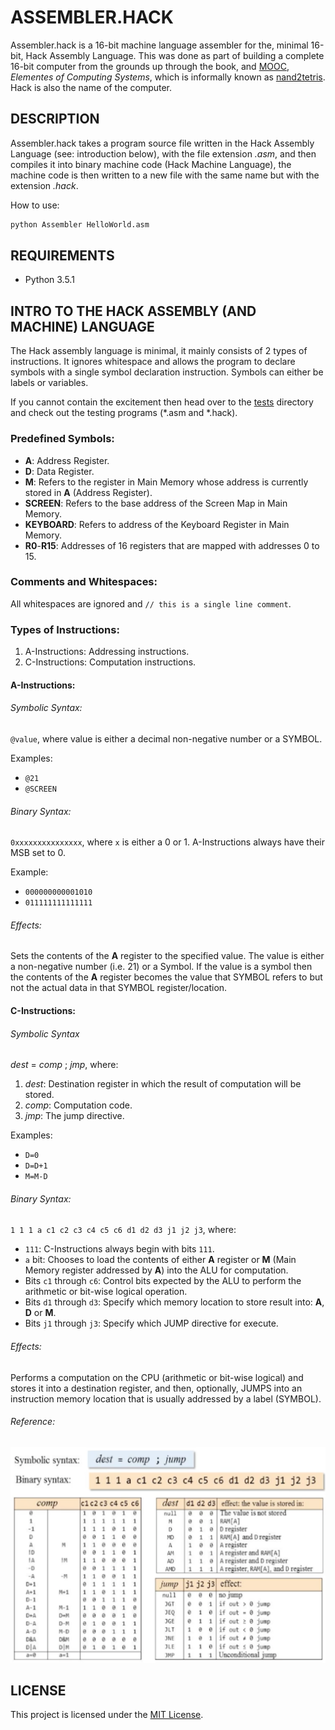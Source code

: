 # ASSEMBLER.HACK

Assembler.hack is a 16-bit machine language assembler for the, minimal 16-bit, Hack Assembly Language. This was done as part of building a complete 16-bit computer from the grounds up through the book, and [MOOC](https://www.coursera.org/learn/build-a-computer/), *Elementes of Computing Systems*, which is informally known as [nand2tetris](http://www.nand2tetris.org). Hack is also the name of the computer.

## DESCRIPTION

Assembler.hack takes a program source file written in the Hack Assembly Language (see: introduction below), with the file extension *.asm*, and then compiles it into binary machine code (Hack Machine Language), the machine code is then written to a new file with the same name but with the extension *.hack*.

How to use:

```bash
python Assembler HelloWorld.asm
```

## REQUIREMENTS

  * Python 3.5.1

## INTRO TO THE HACK ASSEMBLY (AND MACHINE) LANGUAGE

The Hack assembly language is minimal, it mainly consists of 2 types of instructions. It ignores whitespace and allows the program to declare symbols with a single symbol declaration instruction. Symbols can either be labels or variables.

If you cannot contain the excitement then head over to the [tests](tests/) directory and check out the testing programs (\*.asm and \*.hack).
 
### Predefined Symbols:

  * **A**: Address Register.
  * **D**: Data Register.
  * **M**: Refers to the register in Main Memory whose address is currently stored in **A** (Address Register).
  * **SCREEN**: Refers to the base address of the Screen Map in Main Memory.
  * **KEYBOARD**: Refers to address of the Keyboard Register in Main Memory.
  * **R0**-**R15**: Addresses of 16 registers that are mapped with addresses 0 to 15. 

### Comments and Whitespaces:

All whitespaces are ignored and `// this is a single line comment`.

### Types of Instructions:

  1. A-Instructions: Addressing instructions.
  2. C-Instructions: Computation instructions.

#### A-Instructions:

###### Symbolic Syntax:

`@value`, where value is either a decimal non-negative number or a SYMBOL. 

Examples:
  * `@21`
  * `@SCREEN` 

###### Binary Syntax:

`0xxxxxxxxxxxxxxx`, where `x` is either a 0 or 1. A-Instructions always have their MSB set to 0.

Example:
  * `000000000001010`
  * `011111111111111`

###### Effects:

Sets the contents of the **A** register to the specified value. The value is either a non-negative number (i.e. 21) or a Symbol. If the value is a symbol then the contents of the **A** register becomes the value that SYMBOL refers to but not the actual data in that SYMBOL register/location.

#### C-Instructions:

###### Symbolic Syntax

*dest* = *comp* ; *jmp*, where:

  1. *dest*: Destination register in which the result of computation will be stored.
  2. *comp*: Computation code.
  3. *jmp*: The jump directive.

Examples:
  * `D=0`
  * `D=D+1`
  * `M=M-D`

###### Binary Syntax: 

`1 1 1 a c1 c2 c3 c4 c5 c6 d1 d2 d3 j1 j2 j3`, where:

  * `111`: C-Instructions always begin with bits `111`.
  * `a` bit: Chooses to load the contents of either **A** register or **M** (Main Memory register addressed by **A**) into the ALU for computation.
  * Bits `c1` through `c6`: Control bits expected by the ALU to perform the arithmetic or bit-wise logical operation.
  * Bits `d1` through `d3`: Specify which memory location to store result into: **A**, **D** or **M**.
  * Bits `j1` through `j3`: Specify which JUMP directive for execute.

###### Effects:

Performs a computation on the CPU (arithmetic or bit-wise logical) and stores it into a destination register, and then, optionally, JUMPS into an instruction memory location that is usually addressed by a label (SYMBOL).

###### Reference:

![C-Instructions Reference](assets/c_instructions_reference.png "C-Instructions Reference")

## LICENSE

This project is licensed under the [MIT License](LICENSE).

